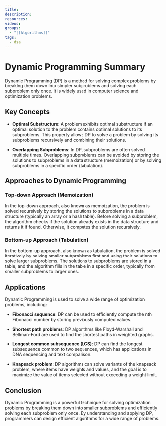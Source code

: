 ```yaml
---
title: 
description: 
resources: 
videos: 
groups:
  - "[[Algorithms]]"
tags:
  - dsa
---
```

# Dynamic Programming Summary

Dynamic Programming (DP) is a method for solving complex problems by breaking them down into simpler subproblems and solving each subproblem only once. It is widely used in computer science and optimization problems.

## Key Concepts

- **Optimal Substructure**: A problem exhibits optimal substructure if an optimal solution to the problem contains optimal solutions to its subproblems. This property allows DP to solve a problem by solving its subproblems recursively and combining their solutions.
  
- **Overlapping Subproblems**: In DP, subproblems are often solved multiple times. Overlapping subproblems can be avoided by storing the solutions to subproblems in a data structure (memoization) or by solving subproblems in a specific order (tabulation).

## Approaches to Dynamic Programming

### Top-down Approach (Memoization)

In the top-down approach, also known as memoization, the problem is solved recursively by storing the solutions to subproblems in a data structure (typically an array or a hash table). Before solving a subproblem, the algorithm checks if the solution already exists in the data structure and returns it if found. Otherwise, it computes the solution recursively.

### Bottom-up Approach (Tabulation)

In the bottom-up approach, also known as tabulation, the problem is solved iteratively by solving smaller subproblems first and using their solutions to solve larger subproblems. The solutions to subproblems are stored in a table, and the algorithm fills in the table in a specific order, typically from smaller subproblems to larger ones.

## Applications

Dynamic Programming is used to solve a wide range of optimization problems, including:

- **Fibonacci sequence**: DP can be used to efficiently compute the nth Fibonacci number by storing previously computed values.
  
- **Shortest path problems**: DP algorithms like Floyd-Warshall and Bellman-Ford are used to find the shortest paths in weighted graphs.

- **Longest common subsequence (LCS)**: DP can find the longest subsequence common to two sequences, which has applications in DNA sequencing and text comparison.

- **Knapsack problem**: DP algorithms can solve variants of the knapsack problem, where items have weights and values, and the goal is to maximize the value of items selected without exceeding a weight limit.

## Conclusion

Dynamic Programming is a powerful technique for solving optimization problems by breaking them down into smaller subproblems and efficiently solving each subproblem only once. By understanding and applying DP, programmers can design efficient algorithms for a wide range of problems.
